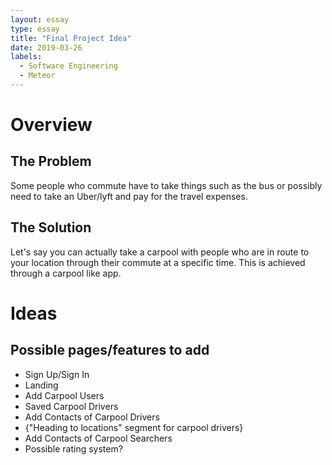```yaml
---
layout: essay
type: essay
title: "Final Project Idea"
date: 2019-03-26
labels:
  - Software Engineering
  - Meteor
---
```

<h1>Overview</h1>
<h2>The Problem</h2>
<p>Some people who commute have to take things such as the bus or possibly need to take an Uber/lyft and pay for the travel expenses.</p>

<h2>The Solution</h2>
<p>Let's say you can actually take a carpool with people who are in route to your location through their commute at a specific time. This is achieved through a carpool like app.</p>

<h1>Ideas</h1>
<h2>Possible pages/features to add</h2>
<ul>
  <li>Sign Up/Sign In</li>
  <li>Landing</li>
  <li>Add Carpool Users</li>
  <li>Saved Carpool Drivers</li>
  <li>Add Contacts of Carpool Drivers</li>
  <li>{"Heading to locations" segment for carpool drivers}</li>
  <li>Add Contacts of Carpool Searchers</li>
  <li>Possible rating system?</li>
</ul>

